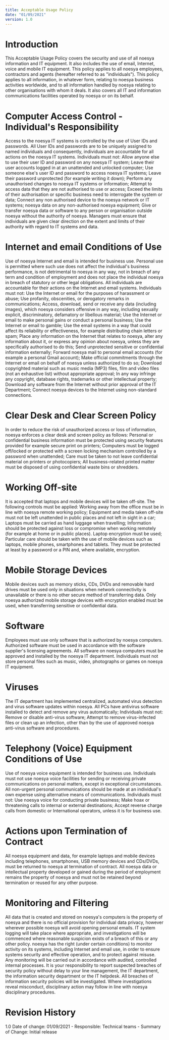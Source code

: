```yaml
---
title: Acceptable Usage Policy
date: "01/09/2021"
version: 1.0
---
```

# Introduction
This Acceptable Usage Policy covers the security and use of all noesya information and IT equipment. It also includes the use of email, Internet, voice and mobile IT equipment. This policy applies to all noesya employees, contractors and agents (hereafter referred to as "individuals").
This policy applies to all information, in whatever form, relating to noesya business activities worldwide, and to all information handled by noesya relating to other organisations with whom it deals. It also covers all IT and information communications facilities operated by noesya or on its behalf.

# Computer Access Control - Individual's Responsibility
Access to the noesya IT systems is controlled by the use of User IDs and passwords. All User IDs and passwords are to be uniquely assigned to named individuals and consequently, individuals are accountable for all actions on the noesya IT systems.
Individuals must not: Allow anyone else to use their user ID and password on any noesya IT system; Leave their user accounts logged in at an unattended and unlocked computer; Use someone else's user ID and password to access noesya IT systems; Leave their password unprotected (for example writing it down); Perform any unauthorised changes to noesya IT systems or information; Attempt to access data that they are not authorised to use or access; Exceed the limits of their authorisation or specific business need to interrogate the system or data; Connect any non authorised device to the noesya network or IT systems; noesya data on any non-authorised noesya equipment; Give or transfer noesya data or software to any person or organisation outside noesya without the authority of noesya.
Managers must ensure that individuals are given clear direction on the extent and limits of their authority with regard to IT systems and data.

# Internet and email Conditions of Use
Use of noesya Internet and email is intended for business use. Personal use is permitted where such use does not affect the individual's business performance, is not detrimental to noesya in any way, not in breach of any term and condition of employment and does not place the individual noesya in breach of statutory or other legal obligations.
All individuals are accountable for their actions on the Internet and email systems. Individuals must not: Use the Internet or email for the purposes of harassment or abuse; Use profanity, obscenities, or derogatory remarks in communications; Access, download, send or receive any data (including images), which noesya considers offensive in any way, including sexually explicit, discriminatory, defamatory or libellous material; Use the Internet or email to make personal gains or conduct a personal business; Use the Internet or email to gamble; Use the email systems in a way that could affect its reliability or effectiveness, for example distributing chain letters or spam; Place any information on the Internet that relates to noesya, alter any information about it, or express any opinion about noesya, unless they are specifically authorised to do this; Send unprotected sensitive or confidential information externally; Forward noesya mail to personal email accounts (for example a personal Gmail account); Make official commitments through the Internet or email on behalf of noesya unless authorized to do so; Download copyrighted material such as music media (MP3) files, film and video files (not an exhaustive list) without appropriate approval; In any way infringe any copyright, database rights, trademarks or other intellectual property; Download any software from the Internet without prior approval of the IT Department; Connect noesya devices to the Internet using non-standard connections.

# Clear Desk and Clear Screen Policy
In order to reduce the risk of unauthorized access or loss of information, noesya enforces a clear desk and screen policy as follows: Personal or confidential business information must be protected using security features provided for example secure print on printers; Computers must be logged off/locked or protected with a screen locking mechanism controlled by a password when unattended; Care must be taken to not leave confidential material on printers or photocopiers; All business-related printed matter must be disposed of using confidential waste bins or shredders.

# Working Off-site
It is accepted that laptops and mobile devices will be taken off-site. The following controls must be applied: Working away from the office must be in line with noesya remote working policy; Equipment and media taken off-site must not be left unattended in public places and not left in sight in a car; Laptops must be carried as hand luggage when travelling; Information should be protected against loss or compromise when working remotely (for example at home or in public places). Laptop encryption must be used; Particular care should be taken with the use of mobile devices such as laptops, mobile phones, smartphones and tablets. They must be protected at least by a password or a PIN and, where available, encryption.

# Mobile Storage Devices
Mobile devices such as memory sticks, CDs, DVDs and removable hard drives must be used only in situations when network connectivity is unavailable or there is no other secure method of transferring data. Only noesya authorized mobile storage devices with encryption enabled must be used, when transferring sensitive or confidential data.

# Software
Employees must use only software that is authorized by noesya computers. Authorized software must be used in accordance with the software supplier's licensing agreements. All software on noesya computers must be approved and installed by the noesya IT department. Individuals must not store personal files such as music, video, photographs or games on noesya IT equipment.

# Viruses
The IT department has implemented centralized, automated virus detection and virus software updates within
noesya. All PCs have antivirus software installed to detect and remove any virus automatically; Individuals must not: Remove or disable anti-virus software; Attempt to remove virus-infected files or clean up an infection, other than by the use of approved noesya anti-virus software and procedures.

# Telephony (Voice) Equipment Conditions of Use
Use of noesya voice equipment is intended for business use. Individuals must not use noesya voice facilities for sending or receiving private communications on personal matters, except in exceptional circumstances. All non-urgent personal communications should be made at an individual's own expense using alternative means of communications. Individuals must not: Use noesya voice for conducting private business; Make hoax or threatening calls to internal or external destinations; Accept reverse charge calls from domestic or International operators, unless it is for business use.

# Actions upon Termination of Contract
All noesya equipment and data, for example laptops and mobile devices including telephones, smartphones, USB memory devices and CDs/DVDs, must be returned to noesya at termination of contract.
All noesya data or intellectual property developed or gained during the period of employment remains the property of noesya and must not be retained beyond termination or reused for any other purpose.

# Monitoring and Filtering
All data that is created and stored on noesya's computers is the property of noesya and there is no official provision for individual data privacy, however wherever possible noesya will avoid opening personal emails.
IT system logging will take place where appropriate, and investigations will be commenced where reasonable suspicion exists of a breach of this or any other policy. noesya has the right (under certain conditions) to monitor activity on its systems, including Internet and email use, in order to ensure systems security and effective operation, and to protect against misuse.
Any monitoring will be carried out in accordance with audited, controlled internal processes.
It is your responsibility to report suspected breaches of security policy without delay to your line management, the IT department, the information security department or the IT helpdesk. All breaches of information security policies will be investigated. Where investigations reveal misconduct, disciplinary action may follow in line with noesya disciplinary procedures.

# Revision History
1.0 Date of change: 01/09/2021 - Responsible: Technical teams - Summary of Change: Initial release
